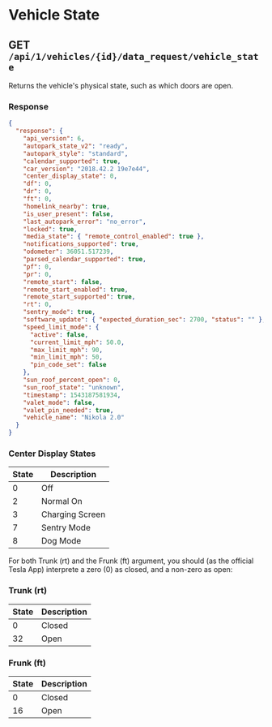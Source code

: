 # Vehicle State

## GET `/api/1/vehicles/{id}/data_request/vehicle_state`

Returns the vehicle's physical state, such as which doors are open.

### Response

```json
{
  "response": {
    "api_version": 6,
    "autopark_state_v2": "ready",
    "autopark_style": "standard",
    "calendar_supported": true,
    "car_version": "2018.42.2 19e7e44",
    "center_display_state": 0,
    "df": 0,
    "dr": 0,
    "ft": 0,
    "homelink_nearby": true,
    "is_user_present": false,
    "last_autopark_error": "no_error",
    "locked": true,
    "media_state": { "remote_control_enabled": true },
    "notifications_supported": true,
    "odometer": 36051.517239,
    "parsed_calendar_supported": true,
    "pf": 0,
    "pr": 0,
    "remote_start": false,
    "remote_start_enabled": true,
    "remote_start_supported": true,
    "rt": 0,
    "sentry_mode": true,
    "software_update": { "expected_duration_sec": 2700, "status": "" },
    "speed_limit_mode": {
      "active": false,
      "current_limit_mph": 50.0,
      "max_limit_mph": 90,
      "min_limit_mph": 50,
      "pin_code_set": false
    },
    "sun_roof_percent_open": 0,
    "sun_roof_state": "unknown",
    "timestamp": 1543187581934,
    "valet_mode": false,
    "valet_pin_needed": true,
    "vehicle_name": "Nikola 2.0"
  }
}
```

### Center Display States
| State | Description     |
|-------|-----------------|
| 0     | Off             |
| 2     | Normal On       |
| 3     | Charging Screen |
| 7     | Sentry Mode     |
| 8     | Dog Mode        |


For both Trunk (rt) and the Frunk (ft) argument, you should (as the official Tesla App) 
interprete a zero (0) as closed, and a non-zero as open:

### Trunk (rt)
| State | Description |
|-------|-------------|
| 0     | Closed      |
| 32    | Open        |

### Frunk (ft)
| State | Description |
|-------|-------------|
| 0     | Closed      |
| 16    | Open        |
